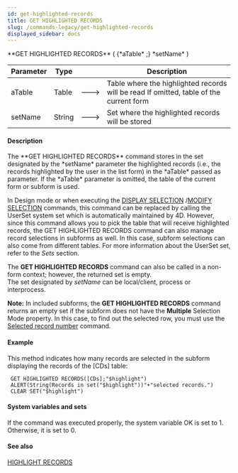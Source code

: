 ```yaml
---
id: get-highlighted-records
title: GET HIGHLIGHTED RECORDS
slug: /commands-legacy/get-highlighted-records
displayed_sidebar: docs
---
```


<!--REF #_command_.GET HIGHLIGHTED RECORDS.Syntax-->**GET HIGHLIGHTED RECORDS** ( {*aTable* ;} *setName* )<!-- END REF-->
<!--REF #_command_.GET HIGHLIGHTED RECORDS.Params-->
| Parameter | Type |  | Description |
| --- | --- | --- | --- |
| aTable | Table | &#x1F852; | Table where the highlighted records will be read If omitted, table of the current form |
| setName | String | &#x1F852; | Set where the highlighted records will be stored |

<!-- END REF-->

#### Description 

<!--REF #_command_.GET HIGHLIGHTED RECORDS.Summary-->The **GET HIGHLIGHTED RECORDS** command stores in the set designated by the *setName* parameter the highlighted records (i.e., the records highlighted by the user in the list form) in the *aTable* passed as parameter.<!-- END REF--> If the *aTable* parameter is omitted, the table of the current form or subform is used.

In Design mode or when executing the [DISPLAY SELECTION](display-selection.md) /[MODIFY SELECTION](modify-selection.md) commands, this command can be replaced by calling the UserSet system set which is automatically maintained by 4D. However, since this command allows you to pick the table that will receive highlighted records, the GET HIGHLIGHTED RECORDS command can also manage record selections in subforms as well. In this case, subform selections can also come from different tables. For more information about the UserSet set, refer to the *Sets* section.

The **GET HIGHLIGHTED RECORDS** command can also be called in a non-form context; however, the returned set is empty.   
The set designated by *setName* can be local/client, process or interprocess. 

**Note:** In included subforms, the **GET HIGHLIGHTED RECORDS** command returns an empty set if the subform does not have the **Multiple** Selection Mode property. In this case, to find out the selected row, you must use the [Selected record number](selected-record-number.md) command. 

#### Example 

This method indicates how many records are selected in the subform displaying the records of the \[CDs\] table:

```4d
 GET HIGHLIGHTED RECORDS([CDs];"$highlight")
 ALERT(String(Records in set("$highlight"))"+"selected records.")
 CLEAR SET("$highlight")
```

#### System variables and sets 

If the command was executed properly, the system variable OK is set to 1\. Otherwise, it is set to 0\. 

#### See also 

[HIGHLIGHT RECORDS](highlight-records.md)  
